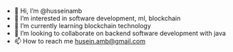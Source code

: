 - 👋 Hi, I’m @husseinamb
- 👀 I’m interested in software development, ml, blockchain
- 🌱 I’m currently learning blockchain technology
- 💞️ I’m looking to collaborate on backend software development with java
- 📫 How to reach me husein.amb@gmail.com

<!---
husseinamb/husseinamb is a ✨ special ✨ repository because its `README.md` (this file) appears on your GitHub profile.
You can click the Preview link to take a look at your changes.
--->
